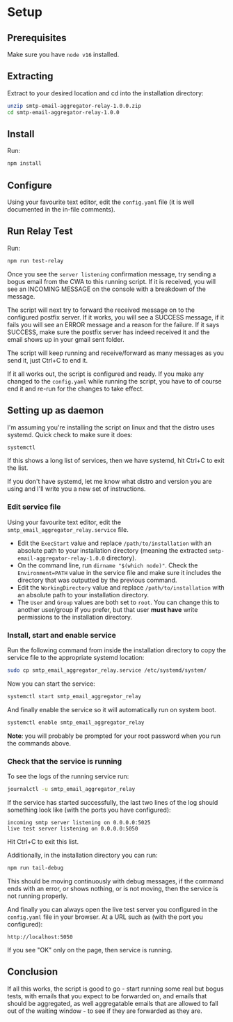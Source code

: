 # Setup

## Prerequisites

Make sure you have `node v16` installed.

## Extracting

Extract to your desired location and cd into the installation directory:

```bash
unzip smtp-email-aggregator-relay-1.0.0.zip
cd smtp-email-aggregator-relay-1.0.0
```

## Install

Run:


```bash
npm install
```

## Configure

Using your favourite text editor, edit the `config.yaml` file (it is well documented in the in-file comments).

## Run Relay Test

Run:

```bash
npm run test-relay
```

Once you see the `server listening` confirmation message, try sending a bogus email from the CWA to this running script. If it is received, you will see an INCOMING MESSAGE on the console with a breakdown of the message. 

The script will next try to forward the received message on to the configured postfix server. If it works, you will see a SUCCESS message, if it fails you will see an ERROR message and a reason for the failure. If it says SUCCESS, make sure the postfix server has indeed received it and the email shows up in your gmail sent folder.

The script will keep running and receive/forward as many messages as you send it, just Ctrl+C to end it.

If it all works out, the script is configured and ready. If you make any changed to the `config.yaml` while running the script, you have to of course end it and re-run for the changes to take effect.

## Setting up as daemon

I'm assuming you're installing the script on linux and that the distro uses systemd. Quick check to make sure it does:

```bash
systemctl
```

If this shows a long list of services, then we have systemd, hit Ctrl+C to exit the list.

If you don't have systemd, let me know what distro and version you are using and I'll write you a new set of instructions.

### Edit service file

Using your favourite text editor, edit the `smtp_email_aggregator_relay.service` file.

* Edit the `ExecStart` value and replace `/path/to/installation` with an absolute path to your installation directory (meaning the extracted `smtp-email-aggregator-relay-1.0.0` directory).
* On the command line, run `dirname "$(which node)"`. Check the `Environment=PATH` value in the service file and make sure it includes the directory that was outputted by the previous command.
* Edit the `WorkingDirectory` value and replace `/path/to/installation` with an absolute path to your installation directory.
* The `User` and `Group` values are both set to `root`. You can change this to another user/group if you prefer, but that user **must have** write permissions to the installation directory.

### Install, start and enable service

Run the following command from inside the installation directory to copy the service file to the appropriate systemd location:

```bash
sudo cp smtp_email_aggregator_relay.service /etc/systemd/system/
```

Now you can start the service:

```bash
systemctl start smtp_email_aggregator_relay
```

And finally enable the service so it will automatically run on system boot.

```bash
systemctl enable smtp_email_aggregator_relay
```

**Note**: you will probably be prompted for your root password when you run the commands above.

### Check that the service is running

To see the logs of the running service run:

```bash
journalctl -u smtp_email_aggregator_relay
```

If the service has started successfully, the last two lines of the log should something look like (with the ports you have configured):

```
incoming smtp server listening on 0.0.0.0:5025
live test server listening on 0.0.0.0:5050
```

Hit Ctrl+C to exit this list.

Additionally, in the installation directory you can run:

```bash
npm run tail-debug
```

This should be moving continuously with debug messages, if the command ends with an error, or shows nothing, or is not moving, then the service is not running properly.

And finally you can always open the live test server you configured in the `config.yaml` file in your browser. At a URL such as (with the port you configured):

```
http://localhost:5050
```

If you see "OK" only on the page, then service is running.

## Conclusion

If all this works, the script is good to go - start running some real but bogus tests, with emails that you expect to be forwarded on, and emails that should be aggregated, as well aggregatable emails that are allowed to fall out of the waiting window - to see if they are forwarded as they are.











